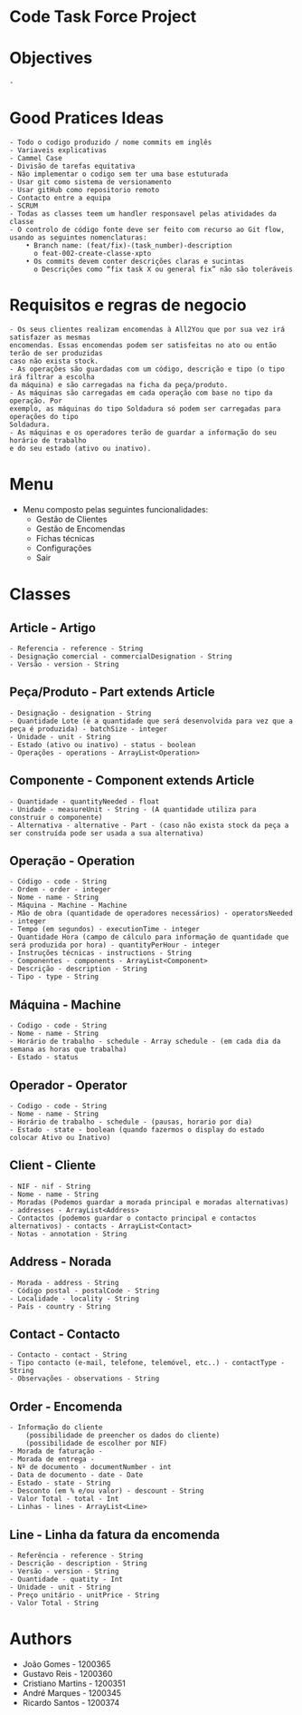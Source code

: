 # Code Task Force Project

# Objectives
    - 

# Good Pratices Ideas
    - Todo o codigo produzido / nome commits em inglês 
    - Variaveis explicativas 
    - Cammel Case 
    - Divisão de tarefas equitativa 
    - Não implementar o codigo sem ter uma base estuturada 
    - Usar git como sistema de versionamento 
    - Usar gitHub como repositorio remoto
    - Contacto entre a equipa 
    - SCRUM 
    - Todas as classes teem um handler responsavel pelas atividades da classe
    - O controlo de código fonte deve ser feito com recurso ao Git flow, usando as seguintes nomenclaturas: 
        • Branch name: (feat/fix)-(task_number)-description
          o feat-002-create-classe-xpto
        • Os commits devem conter descrições claras e sucintas 
          o Descrições como “fix task X ou general fix” não são toleráveis 

# Requisitos e regras de negocio 
    - Os seus clientes realizam encomendas à All2You que por sua vez irá satisfazer as mesmas 
    encomendas. Essas encomendas podem ser satisfeitas no ato ou então terão de ser produzidas 
    caso não exista stock.
    - As operações são guardadas com um código, descrição e tipo (o tipo irá filtrar a escolha 
    da máquina) e são carregadas na ficha da peça/produto.      
    - As máquinas são carregadas em cada operação com base no tipo da operação. Por 
    exemplo, as máquinas do tipo Soldadura só podem ser carregadas para operações do tipo 
    Soldadura.
    - As máquinas e os operadores terão de guardar a informação do seu horário de trabalho 
    e do seu estado (ativo ou inativo).
      
# Menu 

 - Menu composto pelas seguintes funcionalidades:
    - Gestão de Clientes
    - Gestão de Encomendas
    - Fichas técnicas
    - Configurações
    - Sair

# Classes

## Article - Artigo
    - Referencia - reference - String
    - Designação comercial - commercialDesignation - String
    - Versão - version - String


## Peça/Produto - Part extends Article 
    - Designação - designation - String 
    - Quantidade Lote (é a quantidade que será desenvolvida para vez que a peça é produzida) - batchSize - integer
    - Unidade - unit - String
    - Estado (ativo ou inativo) - status - boolean
    - Operações - operations - ArrayList<Operation> 


## Componente - Component extends Article 
    - Quantidade - quantityNeeded - float
    - Unidade - measureUnit - String - (A quantidade utiliza para construir o componente) 
    - Alternativa - alternative - Part - (caso não exista stock da peça a ser construída pode ser usada a sua alternativa)

## Operação - Operation 
    - Código - code - String
    - Ordem - order - integer
    - Nome - name - String
    - Máquina - Machine - Machine
    - Mão de obra (quantidade de operadores necessários) - operatorsNeeded - integer
    - Tempo (em segundos) - executionTime - integer
    - Quantidade Hora (campo de cálculo para informação de quantidade que  será produzida por hora) - quantityPerHour - integer
    - Instruções técnicas - instructions - String
    - Componentes - components - ArrayList<Component>
    - Descrição - description - String
    - Tipo - type - String

## Máquina - Machine
    - Codigo - code - String
    - Nome - name - String
    - Horário de trabalho - schedule - Array schedule - (em cada dia da semana as horas que trabalha) 
    - Estado - status

## Operador - Operator
    - Codigo - code - String
    - Nome - name - String
    - Horário de trabalho - schedule - (pausas, horario por dia)
    - Estado - state - boolean (quando fazermos o display do estado colocar Ativo ou Inativo)

## Client - Cliente
    - NIF - nif - String
    - Nome - name - String
    - Moradas (Podemos guardar a morada principal e moradas alternativas) - addresses - ArrayList<Address>
    - Contactos (podemos guardar o contacto principal e contactos alternativos) - contacts - ArrayList<Contact>
    - Notas - annotation - String

## Address - Norada
    - Morada - address - String
    - Código postal - postalCode - String
    - Localidade - locality - String
    - País - country - String

## Contact - Contacto
    - Contacto - contact - String
    - Tipo contacto (e-mail, telefone, telemóvel, etc..) - contactType - String
    - Observações - observations - String 

## Order - Encomenda
    - Informação do cliente 
        (possibilidade de preencher os dados do cliente) 
        (possibilidade de escolher por NIF)
    - Morada de faturação - 
    - Morada de entrega - 
    - Nº de documento - documentNumber - int
    - Data de documento - date - Date
    - Estado - state - String
    - Desconto (em % e/ou valor) - descount - String
    - Valor Total - total - Int
    - Linhas - lines - ArrayList<Line> 
       

## Line - Linha da fatura da encomenda
    - Referência - reference - String
    - Descrição - description - String
    - Versão - version - String
    - Quantidade - quatity - Int
    - Unidade - unit - String
    - Preço unitário - unitPrice - String
    - Valor Total - String

# Authors
   - João Gomes - 1200365
   - Gustavo Reis - 1200360
   - Cristiano Martins - 1200351
   - André Marques - 1200345
   - Ricardo Santos - 1200374
    

